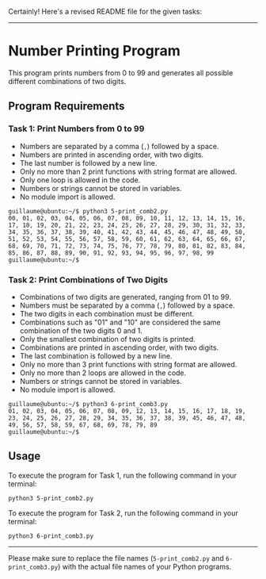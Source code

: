 Certainly! Here's a revised README file for the given tasks:

---

# Number Printing Program

This program prints numbers from 0 to 99 and generates all possible different combinations of two digits.

## Program Requirements

### Task 1: Print Numbers from 0 to 99

- Numbers are separated by a comma (`,`) followed by a space.
- Numbers are printed in ascending order, with two digits.
- The last number is followed by a new line.
- Only no more than 2 print functions with string format are allowed.
- Only one loop is allowed in the code.
- Numbers or strings cannot be stored in variables.
- No module import is allowed.
```
guillaume@ubuntu:~/$ python3 5-print_comb2.py
00, 01, 02, 03, 04, 05, 06, 07, 08, 09, 10, 11, 12, 13, 14, 15, 16, 17, 18, 19, 20, 21, 22, 23, 24, 25, 26, 27, 28, 29, 30, 31, 32, 33, 34, 35, 36, 37, 38, 39, 40, 41, 42, 43, 44, 45, 46, 47, 48, 49, 50, 51, 52, 53, 54, 55, 56, 57, 58, 59, 60, 61, 62, 63, 64, 65, 66, 67, 68, 69, 70, 71, 72, 73, 74, 75, 76, 77, 78, 79, 80, 81, 82, 83, 84, 85, 86, 87, 88, 89, 90, 91, 92, 93, 94, 95, 96, 97, 98, 99
guillaume@ubuntu:~/$ 
```

### Task 2: Print Combinations of Two Digits

- Combinations of two digits are generated, ranging from 01 to 99.
- Numbers must be separated by a comma (`,`) followed by a space.
- The two digits in each combination must be different.
- Combinations such as "01" and "10" are considered the same combination of the two digits 0 and 1.
- Only the smallest combination of two digits is printed.
- Combinations are printed in ascending order, with two digits.
- The last combination is followed by a new line.
- Only no more than 3 print functions with string format are allowed.
- Only no more than 2 loops are allowed in the code.
- Numbers or strings cannot be stored in variables.
- No module import is allowed.

```
guillaume@ubuntu:~/$ python3 6-print_comb3.py
01, 02, 03, 04, 05, 06, 07, 08, 09, 12, 13, 14, 15, 16, 17, 18, 19, 23, 24, 25, 26, 27, 28, 29, 34, 35, 36, 37, 38, 39, 45, 46, 47, 48, 49, 56, 57, 58, 59, 67, 68, 69, 78, 79, 89
guillaume@ubuntu:~/$ 
```
## Usage

To execute the program for Task 1, run the following command in your terminal:

```
python3 5-print_comb2.py
```

To execute the program for Task 2, run the following command in your terminal:

```
python3 6-print_comb3.py
```

---

Please make sure to replace the file names (`5-print_comb2.py` and `6-print_comb3.py`) with the actual file names of your Python programs.
